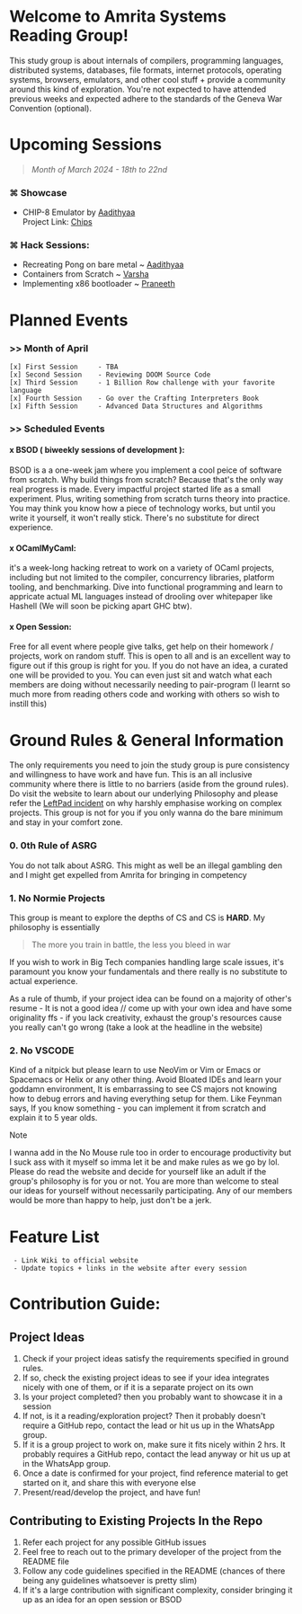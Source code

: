 # Welcome to Amrita Systems Reading Group!
This study group is about internals of compilers, programming languages, distributed systems, databases, file formats, internet protocols, operating systems, browsers, emulators, and other cool stuff + provide a community around this kind of exploration. You're not expected to have attended previous weeks and expected adhere to the standards of the Geneva War Convention (optional).


# Upcoming Sessions
> *Month of March 2024 - 18th to 22nd*

### ⌘ Showcase
 - CHIP-8 Emulator by [Aadithyaa](https://www.github.com/aadit-n3rdy)\
   Project Link: [Chips](https://www.github.com/aadit-n3rdy/chips)

### ⌘ Hack Sessions:
- Recreating Pong on bare metal ~ [Aadithyaa](https://www.github.com/aadit-n3rdy)
- Containers from Scratch ~ [Varsha](https://github.com/2SpaceMasterRace) 
- Implementing x86 bootloader ~ [Praneeth](https://github.com/PraneethV-cmd)

# Planned Events
### >> Month of April
 ``` 
[x] First Session     - TBA
[x] Second Session    - Reviewing DOOM Source Code
[x] Third Session     - 1 Billion Row challenge with your favorite language 
[x] Fourth Session    - Go over the Crafting Interpreters Book
[x] Fifth Session     - Advanced Data Structures and Algorithms 
 ```
### >> Scheduled Events

#### x BSOD ( biweekly sessions of development ):
BSOD is a a one-week jam where you implement a cool peice of software from scratch.  Why build things from scratch? Because that's the only way real progress is made. Every impactful project started life as a small experiment. Plus, writing something from scratch turns theory into practice. You may think you know how a piece of technology works, but until you write it yourself, it won't really stick. There's no substitute for direct experience.

#### x OCamlMyCaml:
it's a week-long hacking retreat to work on a variety of OCaml projects, including but not limited to the compiler, concurrency libraries, platform tooling, and benchmarking. Dive into functional programming and learn to appricate actual ML languages instead of drooling over whitepaper like Hashell (We will soon be picking apart GHC btw).

#### x Open Session:
Free for all event where people give talks, get help on their homework / projects, work on random stuff. This is open to all and is an excellent way to figure out if this group is right for you. If you do not have an idea, a curated one will be provided to you. You can even just sit and watch what each members are doing without necessarily needing to pair-program (I learnt so much more from reading others code and working with others so wish to instill this)

# Ground Rules & General Information
The only requirements you need to join the study group is pure consistency and willingness to have work and have fun. This is an all inclusive community where there is little to no barriers (aside from the ground rules). Do visit the website to learn about our underlying Philosophy and please refer the [LeftPad incident](https://www.davidhaney.io/npm-left-pad-have-we-forgotten-how-to-program/) on why harshly emphasise working on complex projects. This group is not for you if you only wanna do the bare minimum and stay in your comfort zone.

### 0. 0th Rule of ASRG
You do not talk about ASRG. This might as well be an illegal gambling den and I might get expelled from Amrita for bringing in competency

### 1. No Normie Projects
This group is meant to explore the depths of CS and CS is **HARD**. My philosophy is essentially 
> The more you train in battle, the less you bleed in war

If you wish to work in Big Tech companies handling large scale issues, it's paramount you know your fundamentals and there really is no substitute to actual experience.

As a rule of thumb, if your project idea can be found on a majority of other's resume - It is not a good idea // come up with your own idea and have some originality ffs - if you lack creativity, exhaust the group's resources cause you really can't go wrong (take a look at the headline in the website)

### 2. No VSCODE
Kind of a nitpick but please learn to use NeoVim or Vim or Emacs or Spacemacs or Helix or any other thing. Avoid Bloated IDEs and learn your goddamn environment, It is embarrassing to see CS majors not knowing how to debug errors and having everything setup for them. Like Feynman says, If you know something - you can implement it from scratch and explain it to 5 year olds.

> [!NOTE]
> I wanna add in the No Mouse rule too in order to encourage productivity but I suck ass with it myself so imma let it be and make rules as we go by lol. Please do read the website and decide for yourself like an adult if the group's philosophy is for you or not. You are more than welcome to steal our ideas for yourself without necessarily participating. Any of our members would be more than happy to help, just don't be a jerk.

# Feature List
     - Link Wiki to official website
     - Update topics + links in the website after every session 

# Contribution Guide:

## Project Ideas
1. Check if your project ideas satisfy the requirements specified in ground rules.
2. If so, check the existing project ideas to see if your idea integrates nicely with one
of them, or if it is a separate project on its own
3. Is your project completed? then you probably want to showcase it in a session
4. If not, is it a reading/exploration project? Then it probably doesn't require a GitHub repo,
contact the lead <link to username> or hit us up in the WhatsApp group.
5. If it is a group project to work on, make sure it fits nicely within 2 hrs. 
It probably requires a GitHub repo, contact the lead anyway <link to username> or hit us up at in the WhatsApp group.
6. Once a date is confirmed for your project, find reference material to get started on it, and share this with
everyone else
7. Present/read/develop the project, and have fun!

## Contributing to Existing Projects In the Repo
1. Refer each project for any possible GitHub issues
2. Feel free to reach out to the primary developer of the project from the README file
3. Follow any code guidelines specified in the README (chances of there being any guidelines
whatsoever is pretty slim)
4. If it's a large contribution with significant complexity, consider bringing 
it up as an idea for an open session or BSOD
